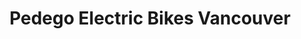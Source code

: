 ---
title: "Pedego Electric Bikes Vancouver"
url: /vancouver/pedego-electric-bikes-vancouver/
shop: Fahrrad
---